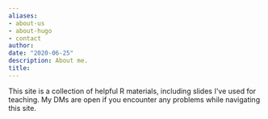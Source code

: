 ```yaml
---
aliases:
- about-us
- about-hugo
- contact
author: 
date: "2020-06-25"
description: About me.
title: 
---
```


This site is a collection of helpful R materials, including slides I've used for teaching. My DMs are open if you encounter any problems while navigating this site.



